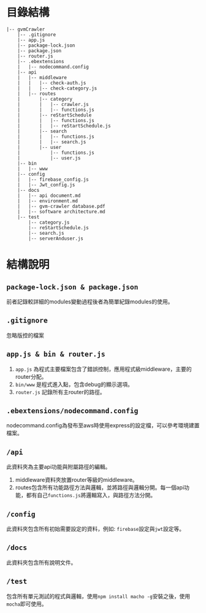 # 目錄結構
```
|-- gvmCrawler
    |-- .gitignore
    |-- app.js
    |-- package-lock.json
    |-- package.json
    |-- router.js
    |-- .ebextensions
    |   |-- nodecommand.config
    |-- api
    |   |-- middleware
    |   |   |-- check-auth.js
    |   |   |-- check-category.js
    |   |-- routes
    |       |-- category
    |       |   |-- crawler.js
    |       |   |-- functions.js
    |       |-- reStartSchedule
    |       |   |-- functions.js
    |       |   |-- reStartSchedule.js
    |       |-- search
    |       |   |-- functions.js
    |       |   |-- search.js
    |       |-- user
    |           |-- functions.js
    |           |-- user.js
    |-- bin
    |   |-- www
    |-- config
    |   |-- firebase_config.js
    |   |-- Jwt_config.js
    |-- docs
    |   |-- api document.md
    |   |-- environment.md
    |   |-- gvm-crawler database.pdf
    |   |-- software architecture.md
    |-- test
        |-- category.js
        |-- reStartSchedule.js
        |-- search.js
        |-- serverAnduser.js
```
# 結構說明

## `package-lock.json & package.json`
前者記錄較詳細的modules變動過程後者為簡單紀錄modules的使用。

## `.gitignore` 
忽略版控的檔案

## `app.js & bin & router.js`
1. `app.js` 為程式主要檔案包含了錯誤控制，應用程式級middleware，主要的router分配。
2. `bin/www` 是程式進入點，包含debug的顯示選項。
3. `router.js` 記錄所有主router的路徑。

##  `.ebextensions/nodecommand.config`

nodecommand.config為發布至aws時使用express的設定檔，可以參考環境建置檔案。

## `/api`
此資料夾為主要api功能與附屬路徑的編輯。

1. middleware資料夾放置router等級的middleware。
2. routes包含所有功能路徑方法與邏輯，並將路徑與邏輯分開。每一個api功能，都有自己`functions.js`將邏輯寫入，與路徑方法分開。

## `/config`
此資料夾包含所有初始需要設定的資料，例如: `firebase`設定與`jwt`設定等。

## `/docs`
此資料夾包含所有說明文件。

## `/test`
包含所有單元測試的程式與邏輯，使用`npm install macho -g`安裝之後，使用`mocha`即可使用。



